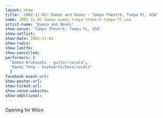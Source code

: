 ```yaml
---
layout: show
title: '2002-11-02: Damon and Naomi - Tampa Theatre, Tampa FL, USA'
name: 2002-11-02-damon-naomi-tampa-theatre-tampa-fl-usa
artist-name: 'Damon and Naomi'
show-venue: 'Tampa Theatre, Tampa FL, USA'
show-setlist: 
show-date: 2002-11-02
show-radio: 
show-lastfm: 
show-cancelled: 
performers: [
  "Damon Krukowski - guitar/vocals",
  "Naomi Yang - keyboards/bass/vocals"
  ]
facebook-event-url: 
show-poster-url: 
show-ticket-url: 
show-venue-website: 
show-additional: 
---
```


Opening for Wilco